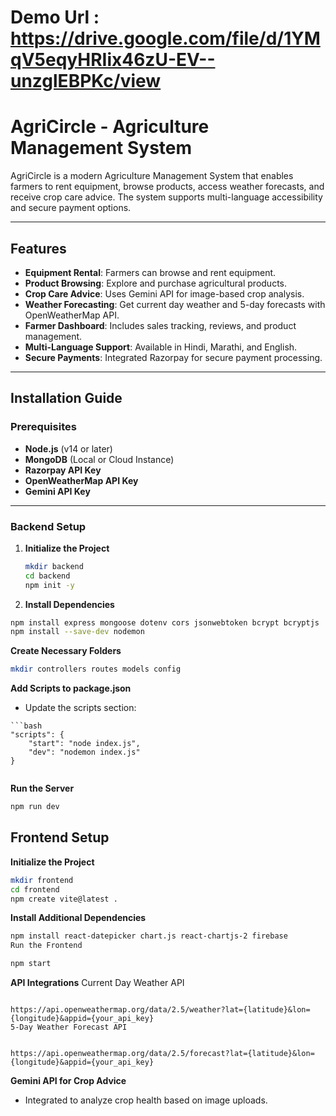 # Demo Url  : https://drive.google.com/file/d/1YMqV5eqyHRIix46zU-EV--unzglEBPKc/view
# AgriCircle - Agriculture Management System

AgriCircle is a modern Agriculture Management System that enables farmers to rent equipment, browse products, access weather forecasts, and receive crop care advice. The system supports multi-language accessibility and secure payment options.

---

## Features

- **Equipment Rental**: Farmers can browse and rent equipment.  
- **Product Browsing**: Explore and purchase agricultural products.  
- **Crop Care Advice**: Uses Gemini API for image-based crop analysis.  
- **Weather Forecasting**: Get current day weather and 5-day forecasts with OpenWeatherMap API.  
- **Farmer Dashboard**: Includes sales tracking, reviews, and product management.  
- **Multi-Language Support**: Available in Hindi, Marathi, and English.  
- **Secure Payments**: Integrated Razorpay for secure payment processing.  

---

## Installation Guide

### Prerequisites

- **Node.js** (v14 or later)  
- **MongoDB** (Local or Cloud Instance)  
- **Razorpay API Key**  
- **OpenWeatherMap API Key**  
- **Gemini API Key**  

---

### Backend Setup

1. **Initialize the Project**  
   ```bash
   mkdir backend
   cd backend
   npm init -y
   
2. **Install Dependencies**

```bash
npm install express mongoose dotenv cors jsonwebtoken bcrypt bcryptjs
npm install --save-dev nodemon

```
**Create Necessary Folders**



```bash
mkdir controllers routes models config

```
**Add Scripts to package.json**
- Update the scripts section:

```
```bash
"scripts": {
    "start": "node index.js",
    "dev": "nodemon index.js"
}


```
**Run the Server**

```bash
npm run dev

```
## Frontend Setup
**Initialize the Project**

```bash
mkdir frontend
cd frontend
npm create vite@latest .

```
**Install Additional Dependencies**

```bash
npm install react-datepicker chart.js react-chartjs-2 firebase
Run the Frontend
```
```bash
npm start
```


**API Integrations**
Current Day Weather API

```url

https://api.openweathermap.org/data/2.5/weather?lat={latitude}&lon={longitude}&appid={your_api_key}
5-Day Weather Forecast API

```
```url

https://api.openweathermap.org/data/2.5/forecast?lat={latitude}&lon={longitude}&appid={your_api_key}

```
**Gemini API for Crop Advice**
- Integrated to analyze crop health based on image uploads.

   
